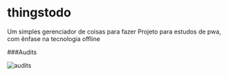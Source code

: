 # thingstodo
Um simples gerenciador de coisas para fazer
Projeto para estudos de pwa, com ênfase na tecnologia offline

###Audits

![audits](https://nonatodias.github.io/thingstodo/img/readme/audits.png)
